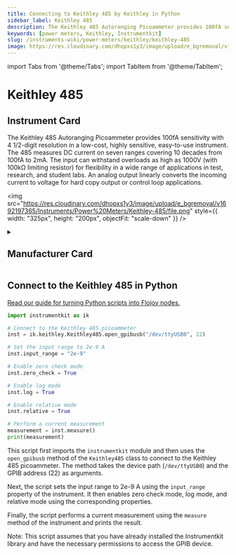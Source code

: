 ```yaml
---
title: Connecting to Keithley 485 by Keithley in Python
sidebar_label: Keithley 485
description: The Keithley 485 Autoranging Picoammeter provides 100fA sensitivity with 4 1/2-digit resolution in a low-cost, highly sensitive, easy-to-use instrument. The 485 measures DC current on seven ranges covering 10 decades from 100fA to 2mA. The input can withstand overloads as high as 1000V (with 100kΩ limiting resistor) for flexibility in a wide range of applications in test, research, and student labs. An analog output linearly converts the incoming current to voltage for hard copy output or control loop applications.
keywords: [power meters, Keithley, Instrumentkit]
slug: /instruments-wiki/power-meters/keithley/keithley-485
image: https://res.cloudinary.com/dhopxs1y3/image/upload/e_bgremoval/v1692197365/Instruments/Power%20Meters/Keithley-485/file.png
---
```


import Tabs from '@theme/Tabs';
import TabItem from '@theme/TabItem';

# Keithley 485

## Instrument Card

<div className="flex">

<div>

The Keithley 485 Autoranging Picoammeter provides 100fA sensitivity with 4 1/2-digit resolution in a low-cost, highly sensitive, easy-to-use instrument. The 485 measures DC current on seven ranges covering 10 decades from 100fA to 2mA. The input can withstand overloads as high as 1000V (with 100kΩ limiting resistor) for flexibility in a wide range of applications in test, research, and student labs. An analog output linearly converts the incoming current to voltage for hard copy output or control loop applications.

</div>

<img src="https://res.cloudinary.com/dhopxs1y3/image/upload/e_bgremoval/v1692197365/Instruments/Power%20Meters/Keithley-485/file.png" style={{ width: "325px", height: "200px", objectFit: "scale-down" }} />

</div>

<details>
<summary><h2>Manufacturer Card</h2></summary>

<img src="https://res.cloudinary.com/dhopxs1y3/image/upload/v1692126010/Instruments/Vendor%20Logos/Keithley.png" style={{ width: "100%", height: "170px",objectFit: "scale-down" }} />

Keithley Instruments is a measurement and instrument company headquartered in Solon, Ohio, that develops, manufactures, markets, and sells data acquisition products, as well as complete systems for high-volume production and assembly testing. <a href="https://www.tek.com/en">Website</a>.

<ul>
  <li>Headquarters: Cleveland, Ohio, United States</li>
  <li>Yearly Revenue (millions, USD): 110.6</li>
</ul>
</details>

## Connect to the Keithley 485 in Python

[Read our guide for turning Python scripts into Flojoy nodes.](https://docs.flojoy.ai/custom-nodes/creating-custom-node/)
<Tabs>
<TabItem value="Instrumentkit" label="Instrumentkit">


```python
import instrumentkit as ik

# Connect to the Keithley 485 picoammeter
inst = ik.keithley.Keithley485.open_gpibusb("/dev/ttyUSB0", 22)

# Set the input range to 2e-9 A
inst.input_range = "2e-9"

# Enable zero check mode
inst.zero_check = True

# Enable log mode
inst.log = True

# Enable relative mode
inst.relative = True

# Perform a current measurement
measurement = inst.measure()
print(measurement)
```

This script first imports the `instrumentkit` module and then uses the `open_gpibusb` method of the `Keithley485` class to connect to the Keithley 485 picoammeter. The method takes the device path (`/dev/ttyUSB0`) and the GPIB address (22) as arguments.

Next, the script sets the input range to 2e-9 A using the `input_range` property of the instrument. It then enables zero check mode, log mode, and relative mode using the corresponding properties.

Finally, the script performs a current measurement using the `measure` method of the instrument and prints the result.

Note: This script assumes that you have already installed the Instrumentkit library and have the necessary permissions to access the GPIB device.

</TabItem>
</Tabs>